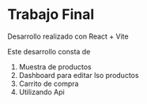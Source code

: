 # Trabajo Final

Desarrollo realizado con React + Vite

Este desarrollo consta de 
1) Muestra de productos
2) Dashboard para editar lso productos
3) Carrito de compra
4) Utilizando Api

